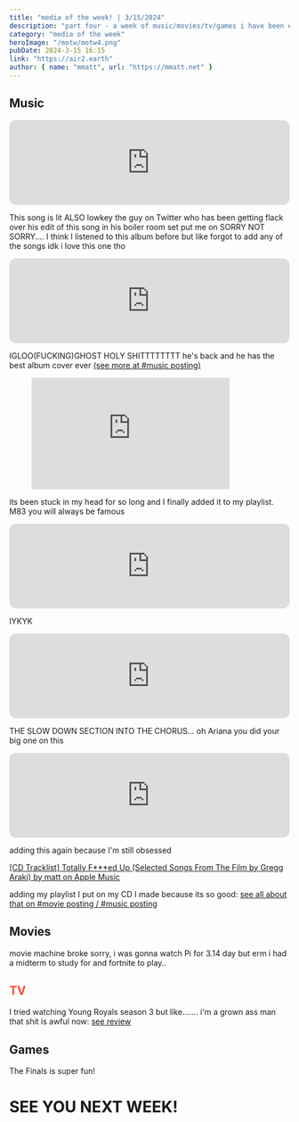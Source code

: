 ```yaml
---
title: "media of the week! | 3/15/2024"
description: "part four - a week of music/movies/tv/games i have been enjoying throughout the past week!"
category: "media of the week"
heroImage: "/motw/motw4.png"
pubDate: 2024-3-15 16:15
link: "https://air2.earth"
author: { name: "mmatt", url: "https://mmatt.net" }
---
```


## <span class="npf_color_ross">Music</span>

<iframe style="border-radius:12px" src="https://open.spotify.com/embed/track/55gnBQAhU5rGzLsXTAx2MM?utm_source=generator" width="100%" height="152" frameBorder="0" allowfullscreen="" allow="autoplay; clipboard-write; encrypted-media; fullscreen; picture-in-picture" loading="lazy"></iframe>

This song is lit ALSO lowkey the guy on Twitter who has been getting flack over his edit of this song in his boiler room set put me on SORRY NOT SORRY.... I think I listened to this album before but like forgot to add any of the songs idk i love this one tho

<iframe style="border-radius:12px" src="https://open.spotify.com/embed/track/0rR1wgJWRR4FH14QfWhzHO?utm_source=generator" width="100%" height="152" frameBorder="0" allowfullscreen="" allow="autoplay; clipboard-write; encrypted-media; fullscreen; picture-in-picture" loading="lazy"></iframe>

IGLOO(FUCKING)GHOST HOLY SHITTTTTTTT he's back and he has the best album cover ever [(see more at #music posting)](https://www.tumblr.com/thought-tracing/745051473120018432/iglooghost-tidal-memory-exo?source=share)

<figure class="tmblr-full tmblr-embed" data-provider="youtube" data-url="https://www.youtube.com/watch?v=dX3k_QDnzHE&amp;pp=ygURbWlkbmlnaHQgY2l0eSBtODM%3D" data-orig-width="356" data-orig-height="200"><iframe width="356" height="200" id="youtube_iframe" src="https://www.youtube.com/embed/dX3k_QDnzHE?feature=oembed&amp;enablejsapi=1&amp;origin=https://safe.txmblr.com&amp;wmode=opaque" frameborder="0" allow="accelerometer; autoplay; clipboard-write; encrypted-media; gyroscope; picture-in-picture; web-share" allowfullscreen="" title="M83 'Midnight City' Official video"></iframe></figure>

its been stuck in my head for so long and I finally added it to my playlist. M83 you will always be famous

<iframe style="border-radius:12px" src="https://open.spotify.com/embed/track/3AGOgQzp0YcPH41u9p7dOp?utm_source=generator" width="100%" height="152" frameBorder="0" allowfullscreen="" allow="autoplay; clipboard-write; encrypted-media; fullscreen; picture-in-picture" loading="lazy"></iframe>

IYKYK

<iframe style="border-radius:12px" src="https://open.spotify.com/embed/track/0Lmbke3KNVFXtoH2mMSHCw?utm_source=generator" width="100%" height="152" frameBorder="0" allowfullscreen="" allow="autoplay; clipboard-write; encrypted-media; fullscreen; picture-in-picture" loading="lazy"></iframe>

THE SLOW DOWN SECTION INTO THE CHORUS... oh Ariana you did your big one on this

<iframe style="border-radius:12px" src="https://open.spotify.com/embed/track/7y23wOenPKul2aNEF7Dcwr?utm_source=generator" width="100%" height="152" frameBorder="0" allowfullscreen="" allow="autoplay; clipboard-write; encrypted-media; fullscreen; picture-in-picture" loading="lazy"></iframe>

adding this again because I'm still obsessed

[[CD Tracklist] Totally F\*\*\*ed Up (Selected Songs From The Film by Gregg Araki) by matt on Apple Music](https://music.apple.com/us/playlist/cd-tracklist-totally-f-ed-up-selected-songs-from-the/pl.u-EdAVvb3tDxMP73)

adding my playlist I put on my CD I made because its so good: [see all about that on #movie posting / #music posting](https://www.tumblr.com/thought-tracing/744788072375386112/totally-fed-up?source=share)

## <span class="npf_color_chandler">Movies</span>

movie machine broke sorry, i was gonna watch Pi for 3.14 day but erm i had a midterm to study for and fortnite to play..

## <span style="color: #ff4930">TV</span>

I tried watching Young Royals season 3 but like....... i'm a grown ass man that shit is awful now: [see review](https://www.serializd.com/review/13709446)

## <span class="npf_color_monica">Games</span>

The Finals is super fun!

# <span class="npf_color_rachel">SEE YOU NEXT WEEK!</span>
